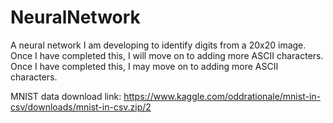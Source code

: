 # NeuralNetwork
 A neural network I am developing to identify digits from a 20x20 image. Once I have completed this, I will move on to adding more ASCII characters. Once I have completed this, I may move on to adding more ASCII characters.

 MNIST data download link: https://www.kaggle.com/oddrationale/mnist-in-csv/downloads/mnist-in-csv.zip/2
